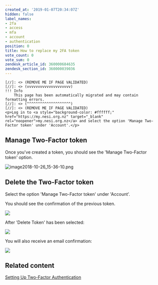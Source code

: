 ```yaml
---
created_at: '2019-01-07T20:34:07Z'
hidden: false
label_names:
- 2fa
- access
- mfa
- account
- authentication
position: 0
title: How to replace my 2FA token
vote_count: 0
vote_sum: 0
zendesk_article_id: 360000684635
zendesk_section_id: 360000039036
---
```



    [//]: <> (REMOVE ME IF PAGE VALIDATED)
    [//]: <> (vvvvvvvvvvvvvvvvvvvv)
    !!! Info
        This page has been automatically migrated and may contain formatting errors.
    [//]: <> (^^^^^^^^^^^^^^^^^^^^)
    [//]: <> (REMOVE ME IF PAGE VALIDATED)
    <p>Log in to <a style="background-color: #ffffff;" href="https://my.nesi.org.nz" target="_blank" rel="noopener">my.nesi.org.nz</a> and select the option 'Manage Two-Factor token' under 'Account'.</p>
<h2>Manage Two-Factor token</h2>
<p>Once you've created a token, you should see the 'Manage Two-Factor token' option.</p>
<p><img src="https://support.nesi.org.nz/hc/article_attachments/360001267556/image2018-10-26_15-36-10.png" alt="image2018-10-26_15-36-10.png"></p>
<h2>Delete the Two-Factor token</h2>
<p>Select the option 'Manage Two-Factor token' under 'Account'.</p>
<p>You should see the confirmation of the previous token.</p>
<p><img src="https://support.nesi.org.nz/hc/article_attachments/360001504795/mceclip0.png"></p>
<p>After 'Delete Token' has been selected:</p>
<p><img src="https://support.nesi.org.nz/hc/article_attachments/360001607216/mceclip1.png"></p>
<p>You will also receive an email confirmation:</p>
<p><img src="https://support.nesi.org.nz/hc/article_attachments/360001504835/mceclip3.png"></p>
<h2>Related content</h2>
<p><a href="https://support.nesi.org.nz/hc/en-gb/articles/360000203075-Setting-Up-Two-Factor-Authentication">Setting Up Two-Factor Authentication</a></p>